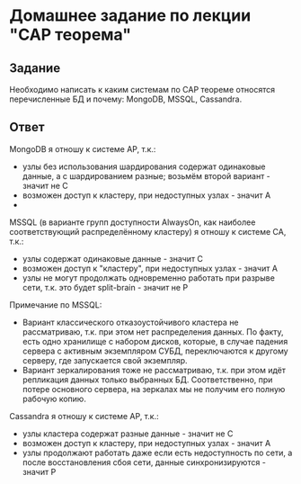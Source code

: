 # Домашнее задание по лекции "CAP теорема"

## Задание

Необходимо написать к каким системам по CAP теореме относятся перечисленные БД и почему:
MongoDB, MSSQL, Cassandra.

## Ответ

MongoDB я отношу к системе AP, т.к.:
- узлы без использования шардирования содержат одинаковые данные, а с шардированием разные; возьмём второй вариант - значит не С
- возможен доступ к кластеру, при недоступных узлах - значит А
- 

MSSQL (в варианте групп доступности AlwaysOn, как наиболее соответствующий распределённому кластеру) я отношу к системе CA, т.к.:
- узлы содержат одинаковые данные - значит С
- возможен доступ к "кластеру", при недоступных узлах - значит А
- узлы не могут продолжать одновременно работать при разрыве сети, т.к. это будет split-brain - значит не Р

Примечание по MSSQL:
- Вариант классического отказоустойчивого кластера не рассматриваю, т.к. при этом нет распределения данных. По факту, есть одно хранилище с набором дисков, которые, в случае падения сервера с активным экземпляром СУБД, переключаются к другому серверу, где запускается свой экземпляр.
- Вариант зеркалирования тоже не рассматриваю, т.к. при этом идёт репликация данных только выбранных БД. Соответственно, при потере основного сервера, на зеркалах мы не получим его полную рабочую копию.

Cassandra я отношу к системе AP, т.к.:
- узлы кластера содержат разные данные - значит не С
- возможен доступ к кластеру, при недоступных узлах - значит А
- узлы продолжают работать даже если есть недоступность по сети, а после восстановления сбоя сети, данные синхронизируются - значит Р

